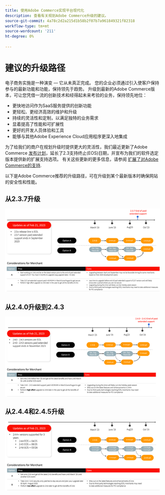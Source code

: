 ```yaml
---
title: 使用Adobe Commerce实现平台现代化
description: 查看有关规划Adobe Commerce升级的建议。
source-git-commit: 4a78c2d2a215d1b58b2f07b7a961849321f82318
workflow-type: tm+mt
source-wordcount: '211'
ht-degree: 0%

---
```



# 建议的升级路径

电子商务实施是一种演变 — 它从未真正完成。 您的企业必须通过引入使客户保持参与的最新功能和功能，保持领先于趋势。 升级到最新的Adobe Commerce版本，可让您凭借一流的创新技术和经得起未来考验的业务，保持领先地位：

- 更快地访问作为SaaS服务提供的创新功能
- 更轻松、更经济高效的维护和升级
- 持续的灵活性和定制，以满足独特的业务需求
- 显着提高了性能和可扩展性
- 更好的开发人员体验和工具
- 能够与其他Adobe Experience Cloud应用程序更深入地集成

为了给我们的商户在规划升级时提供更大的灵活性，我们最近更新了Adobe Commerce [发布计划](../../release/schedule.md)，延长了2.3支持终止(EOS)日期，并宣布为我们的软件选定版本提供新的扩展支持选项。 有关这些更新的更多信息，请参阅 [扩展了对Adobe Commerce的支持](https://business.adobe.com/blog/the-latest/adobe-announces-expanded-support).

以下是Adobe Commerce推荐的升级路径，可在升级到某个最新版本时确保网站的安全性和性能。

## 从2.3.7升级

![从2.3.7升级的路径](../../assets/upgrade-guide/2.3.7.png)

## 从2.4.0升级到2.4.3

![从2.4.0到2.4.3的升级路径](../../assets/upgrade-guide/2.4.0-2.4.3.png)

## 从2.4.4和2.4.5升级

![从2.4.4到2.4.5的升级路径](../../assets/upgrade-guide/2.4.4-and-2.4.5.png)
